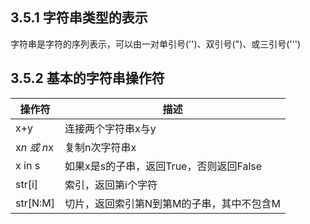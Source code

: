 ## 3.5.1 字符串类型的表示
字符串是字符的序列表示，可以由一对单引号('')、双引号(")、或三引号(''')
## 3.5.2 基本的字符串操作符

操作符 | 描述
------|----
x+y | 连接两个字符串x与y
x*n 或 n*x | 复制n次字符串x
x in s | 如果x是s的子串，返回True，否则返回False
str[i] | 索引，返回第i个字符
str[N:M] | 切片，返回索引第N到第M的子串，其中不包含M

